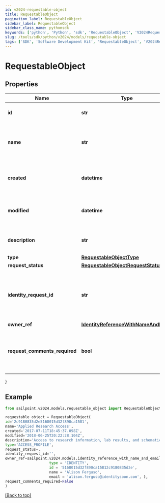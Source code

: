 ```yaml
---
id: v2024-requestable-object
title: RequestableObject
pagination_label: RequestableObject
sidebar_label: RequestableObject
sidebar_class_name: pythonsdk
keywords: ['python', 'Python', 'sdk', 'RequestableObject', 'V2024RequestableObject'] 
slug: /tools/sdk/python/v2024/models/requestable-object
tags: ['SDK', 'Software Development Kit', 'RequestableObject', 'V2024RequestableObject']
---
```


# RequestableObject


## Properties

Name | Type | Description | Notes
------------ | ------------- | ------------- | -------------
**id** | **str** | Id of the requestable object itself | [optional] 
**name** | **str** | Human-readable display name of the requestable object | [optional] 
**created** | **datetime** | The time when the requestable object was created | [optional] 
**modified** | **datetime** | The time when the requestable object was last modified | [optional] 
**description** | **str** | Description of the requestable object. | [optional] 
**type** | [**RequestableObjectType**](requestable-object-type) |  | [optional] 
**request_status** | [**RequestableObjectRequestStatus**](requestable-object-request-status) |  | [optional] 
**identity_request_id** | **str** | If *requestStatus* is *PENDING*, indicates the id of the associated account activity. | [optional] 
**owner_ref** | [**IdentityReferenceWithNameAndEmail**](identity-reference-with-name-and-email) |  | [optional] 
**request_comments_required** | **bool** | Whether the requester must provide comments when requesting the object. | [optional] 
}

## Example

```python
from sailpoint.v2024.models.requestable_object import RequestableObject

requestable_object = RequestableObject(
id='2c9180835d2e5168015d32f890ca1581',
name='Applied Research Access',
created='2017-07-11T18:45:37.098Z',
modified='2018-06-25T20:22:28.104Z',
description='Access to research information, lab results, and schematics.',
type='ACCESS_PROFILE',
request_status=,
identity_request_id='',
owner_ref=sailpoint.v2024.models.identity_reference_with_name_and_email.Identity Reference With Name And Email(
                    type = 'IDENTITY', 
                    id = '5168015d32f890ca15812c9180835d2e', 
                    name = 'Alison Ferguso', 
                    email = 'alison.ferguso@identitysoon.com', ),
request_comments_required=False
)

```
[[Back to top]](#) 

